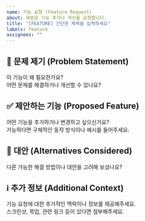 ```yaml
---
name: 기능 요청 (Feature Request)
about: 새로운 기능 추가나 개선을 요청합니다.
title: "[FEATURE] 간단한 제목을 입력하세요"
labels: feature
assignees: ""
---
```


## 📌 문제 제기 (Problem Statement)

이 기능이 왜 필요한가요?  
어떤 문제를 해결하거나 개선할 수 있나요?

## ✅ 제안하는 기능 (Proposed Feature)

어떤 기능을 추가하거나 변경하고 싶으신가요?  
가능하다면 구체적인 동작 방식이나 예시를 들어주세요.

## 🔁 대안 (Alternatives Considered)

다른 가능한 해결 방법이나 대안을 고려해 보셨나요?

## ℹ️ 추가 정보 (Additional Context)

기능 요청에 대한 추가적인 맥락이나 정보를 제공해주세요.  
스크린샷, 목업, 관련 링크 등이 있다면 첨부해주세요.
